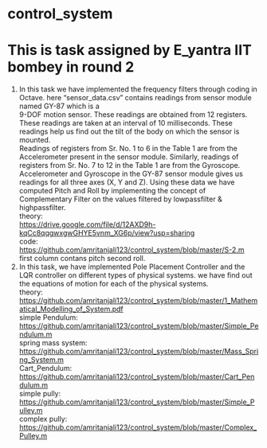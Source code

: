 # control_system
# This is task assigned by E_yantra IIT bombey in round 2
1) In this task we have implemented the frequency filters through coding in<br/>
Octave. here “sensor_data.csv” contains readings from sensor module named GY-87 which is a<br/>
9-DOF motion sensor. These readings are obtained from 12 registers. These readings are taken at an interval of 10 milliseconds. These readings help us find out the tilt of the body on which the sensor is mounted.<br/>
Readings of registers from Sr. No. 1 to 6 in the Table 1 are from the
Accelerometer present in the sensor module. Similarly, readings of registers from Sr. No. 7 to 12 in the Table 1 are from the Gyroscope. <br/>Accelerometer and Gyroscope in
the GY-87 sensor module gives us readings for all three axes (X, Y and Z). 
Using these data we have computed Pitch and Roll by implementing the concept of Complementary Filter on the values filtered by lowpassfilter & highpassfilter.
<br/>theory:<br/>
https://drive.google.com/file/d/12AXD9h-kqCc8qqgwxgwGHYE5vnm_XG6p/view?usp=sharing
<br/>code:<br/>
https://github.com/amritanjali123/control_system/blob/master/S-2.m
<br/>first column contans pitch second roll.<br/>
2) In this task, we have implemented Pole Placement Controller and the LQR
controller on different types of physical systems. we have find out the
equations of motion for each of the physical systems.
<br/>theory:<br/>
https://github.com/amritanjali123/control_system/blob/master/1_Mathematical_Modelling_of_System.pdf
<br/>simple Pendulum:<br/>
https://github.com/amritanjali123/control_system/blob/master/Simple_Pendulum.m
<br/>spring mass system:<br/>
https://github.com/amritanjali123/control_system/blob/master/Mass_Spring_System.m
<br/>Cart_Pendulum:<br/> 
https://github.com/amritanjali123/control_system/blob/master/Cart_Pendulum.m
<br/>simple pully:<br/>
https://github.com/amritanjali123/control_system/blob/master/Simple_Pulley.m
<br/>complex pully:<br/>
https://github.com/amritanjali123/control_system/blob/master/Complex_Pulley.m
